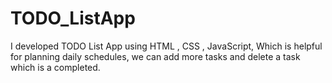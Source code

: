 # TODO_ListApp
I developed TODO List App using HTML , CSS , JavaScript, Which is helpful for planning daily schedules, we can add more tasks and delete a task which is a completed.
